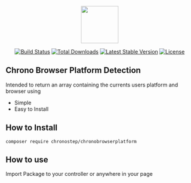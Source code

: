 <p align="center"><a href="https://github.com/ChronoDevs" target="_blank"><img src="https://avatars.githubusercontent.com/u/48752111?v=4" width="100"></a></p>

<p align="center">
<a href="https://travis-ci.org/laravel/framework"><img src="https://travis-ci.org/laravel/framework.svg" alt="Build Status"></a>
<a href="https://packagist.org/packages/laravel/framework"><img src="https://img.shields.io/packagist/dt/laravel/framework" alt="Total Downloads"></a>
<a href="https://packagist.org/packages/laravel/framework"><img src="https://img.shields.io/packagist/v/laravel/framework" alt="Latest Stable Version"></a>
<a href="https://packagist.org/packages/laravel/framework"><img src="https://img.shields.io/packagist/l/laravel/framework" alt="License"></a>
</p>

## Chrono Browser Platform Detection

Intended to return an array containing the currents users platform and browser using

- Simple
- Easy to Install

## How to Install

```
composer require chronostep/chronobrowserplatform
```

## How to use

Import Package to your controller or anywhere in your page